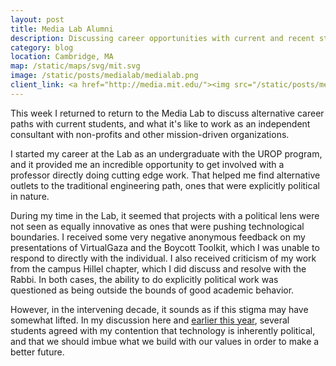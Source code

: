 ```yaml
---
layout: post
title: Media Lab Alumni
description: Discussing career opportunities with current and recent students
category: blog
location: Cambridge, MA
map: /static/maps/svg/mit.svg
image: /static/posts/medialab/medialab.png
client_link: <a href="http://media.mit.edu/"><img src="/static/posts/medialab/medialab.png" alt="MIT Media Lab"></a>
---
```


This week I returned to return to the Media Lab to discuss alternative career paths with current students, and what it's like to work as an independent consultant with non-profits and other mission-driven organizations.

I started my career at the Lab as an undergraduate with the UROP program, and it provided me an incredible opportunity to get involved with a professor directly doing cutting edge work. That helped me find alternative outlets to the traditional engineering path, ones that were explicitly political in nature.

During my time in the Lab, it seemed that projects with a political lens were not seen as equally innovative as ones that were pushing technological boundaries. I received some very negative anonymous feedback on my presentations of VirtualGaza and the Boycott Toolkit, which I was unable to respond to directly with the individual. I also received criticism of my work from the campus Hillel chapter, which I did discuss and resolve with the Rabbi. In both cases, the ability to do explicitly political work was questioned as being outside the bounds of good academic behavior.

However, in the intervening decade, it sounds as if this stigma may have somewhat lifted. In my discussion here and [earlier this year](/blog/viral-political-communications), several students agreed with my contention that technology is inherently political, and that we should imbue what we build with our values in order to make a better future.

